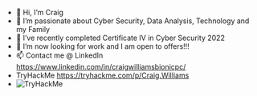 - 👋 Hi, I’m Craig
- 👀 I’m passionate about Cyber Security, Data Analysis, Technology and my Family
- 🌱 I’ve recently completed Certificate IV in Cyber Security 2022
- 💞️ I’m now looking for work and I am open to offers!!! 
- 📫 Contact me @ LinkedIn https://www.linkedin.com/in/craigwilliamsbionicpc/  
- TryHackMe https://tryhackme.com/p/Craig.Williams 
- <img src="https://tryhackme-badges.s3.amazonaws.com/Craig.Williams.png" alt="TryHackMe"> 

<!---
WilliamsCraig/WilliamsCraig is a ✨ special ✨ repository because its `README.md` (this file) appears on your GitHub profile.
You can click the Preview link to take a look at your changes.
--->
